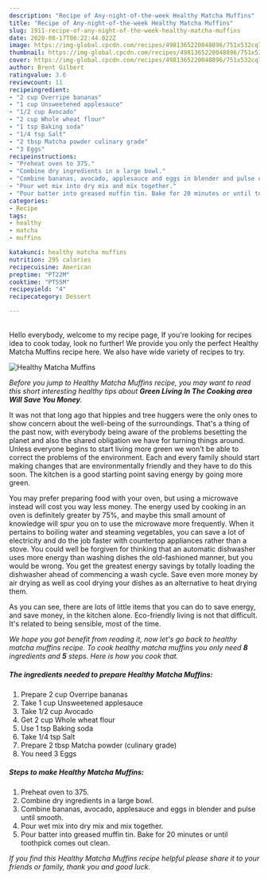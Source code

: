 ```yaml
---
description: "Recipe of Any-night-of-the-week Healthy Matcha Muffins"
title: "Recipe of Any-night-of-the-week Healthy Matcha Muffins"
slug: 1911-recipe-of-any-night-of-the-week-healthy-matcha-muffins
date: 2020-08-17T06:22:44.022Z
image: https://img-global.cpcdn.com/recipes/4981365220048896/751x532cq70/healthy-matcha-muffins-recipe-main-photo.jpg
thumbnail: https://img-global.cpcdn.com/recipes/4981365220048896/751x532cq70/healthy-matcha-muffins-recipe-main-photo.jpg
cover: https://img-global.cpcdn.com/recipes/4981365220048896/751x532cq70/healthy-matcha-muffins-recipe-main-photo.jpg
author: Brent Gilbert
ratingvalue: 3.6
reviewcount: 11
recipeingredient:
- "2 cup Overripe bananas"
- "1 cup Unsweetened applesauce"
- "1/2 cup Avocado"
- "2 cup Whole wheat flour"
- "1 tsp Baking soda"
- "1/4 tsp Salt"
- "2 tbsp Matcha powder culinary grade"
- "3 Eggs"
recipeinstructions:
- "Preheat oven to 375."
- "Combine dry ingredients in a large bowl."
- "Combine bananas, avocado, applesauce and eggs in blender and pulse until smooth."
- "Pour wet mix into dry mix and mix together."
- "Pour batter into greased muffin tin. Bake for 20 minutes or until toothpick comes out clean."
categories:
- Recipe
tags:
- healthy
- matcha
- muffins

katakunci: healthy matcha muffins 
nutrition: 295 calories
recipecuisine: American
preptime: "PT22M"
cooktime: "PT55M"
recipeyield: "4"
recipecategory: Dessert

---
```

<br>
Hello everybody, welcome to my recipe page, If you're looking for recipes idea to cook today, look no further! We provide you only the perfect Healthy Matcha Muffins recipe here. We also have wide variety of recipes to try.
<br>


![Healthy Matcha Muffins](https://img-global.cpcdn.com/recipes/4981365220048896/751x532cq70/healthy-matcha-muffins-recipe-main-photo.jpg)

<i>Before you jump to Healthy Matcha Muffins recipe, you may want to read this short interesting healthy tips about 
<strong>Green Living In The Cooking area Will Save You Money</strong>.</i>
</br>

It was not that long ago that hippies and tree huggers were the only ones to show concern about the well-being of the surroundings. That's a thing of the past now, with everybody being aware of the problems besetting the planet and also the shared obligation we have for turning things around. Unless everyone begins to start living more green we won't be able to correct the problems of the environment. Each and every family should start making changes that are environmentally friendly and they have to do this soon. The kitchen is a good starting point saving energy by going more green.

You may prefer preparing food with your oven, but using a microwave instead will cost you way less money. The energy used by cooking in an oven is definitely greater by 75%, and maybe this small amount of knowledge will spur you on to use the microwave more frequently. When it pertains to boiling water and steaming vegetables, you can save a lot of electricity and do the job faster with countertop appliances rather than a stove. You could well be forgiven for thinking that an automatic dishwasher uses more energy than washing dishes the old-fashioned manner, but you would be wrong. You get the greatest energy savings by totally loading the dishwasher ahead of commencing a wash cycle. Save even more money by air drying as well as cool drying your dishes as an alternative to heat drying them.

As you can see, there are lots of little items that you can do to save energy, and save money, in the kitchen alone. Eco-friendly living is not that difficult. It's related to being sensible, most of the time.


<i>We hope you got benefit from reading it, now let's go back to healthy matcha muffins recipe. To cook healthy matcha muffins you only need <strong>8</strong> ingredients and <strong>5</strong> steps. Here is how you cook that.
</i>

##### The ingredients needed to prepare Healthy Matcha Muffins:

1. Prepare 2 cup Overripe bananas
1. Take 1 cup Unsweetened applesauce
1. Take 1/2 cup Avocado
1. Get 2 cup Whole wheat flour
1. Use 1 tsp Baking soda
1. Take 1/4 tsp Salt
1. Prepare 2 tbsp Matcha powder (culinary grade)
1. You need 3 Eggs


##### Steps to make Healthy Matcha Muffins:

1. Preheat oven to 375.
1. Combine dry ingredients in a large bowl.
1. Combine bananas, avocado, applesauce and eggs in blender and pulse until smooth.
1. Pour wet mix into dry mix and mix together.
1. Pour batter into greased muffin tin. Bake for 20 minutes or until toothpick comes out clean.


<i>If you find this Healthy Matcha Muffins recipe helpful please share it to your friends or family, thank you and good luck.</i>
